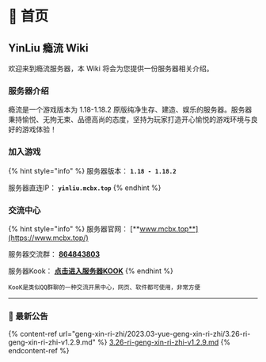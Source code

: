 # 📃 首页

## YinLiu 瘾流 Wiki

欢迎来到瘾流服务器，本 Wiki 将会为您提供一份服务器相关介绍。

### 服务器介绍

瘾流是一个游戏版本为 1.18-1.18.2 原版纯净生存、建造、娱乐的服务器。服务器秉持愉悦、无拘无束、品德高尚的态度，坚持为玩家打造开心愉悦的游戏环境与良好的游戏体验！

### 加入游戏

{% hint style="info" %}
服务器版本： **`1.18 - 1.18.2`**&#x20;

服务器直连IP： **`yinliu.mcbx.top`**
{% endhint %}

### 交流中心

{% hint style="info" %}
服务器官网： [**www.mcbx.top**](https://www.mcbx.top/)

服务器交流群： [**864843803**](https://jq.qq.com/?\_wv=1027\&k=mET5fRbs)

服务器Kook： [**点击进入服务器KOOK**](https://kook.top/W8u99D)
{% endhint %}

`KooK是类似QQ群聊的一种交流开黑中心，网页、软件都可使用，非常方便`

***

### 📔 最新公告

{% content-ref url="geng-xin-ri-zhi/2023.03-yue-geng-xin-ri-zhi/3.26-ri-geng-xin-ri-zhi-v1.2.9.md" %}
[3.26-ri-geng-xin-ri-zhi-v1.2.9.md](geng-xin-ri-zhi/2023.03-yue-geng-xin-ri-zhi/3.26-ri-geng-xin-ri-zhi-v1.2.9.md)
{% endcontent-ref %}
